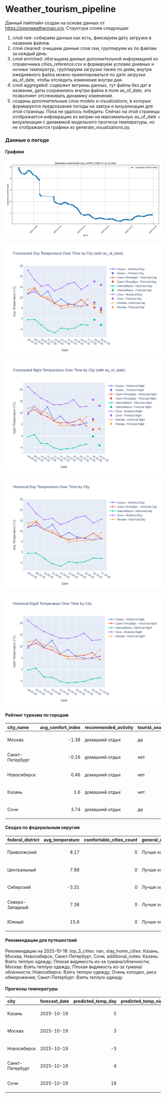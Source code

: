 # Weather_tourism_pipeline
Данный пайплайн создан на основе данных от https://openweathermap.org.
Структура слоев следующая:
  1) слой raw: 
  собираем данные как есть, фиксируем дату загрузки в названии файлов.
  2) слой cleaned:
  очищаем данные слоя raw, группируем их по файлам за каждый день.
  3) слой enriched:
  обогащаем данные дополнительной информацией из справочника cities_reference.csv и формируем условие дневных и ночных температур,
  группируем загрузки также по дням, внутри ежедневного файла можно ориентироваться по дате загрузки as_of_date, чтобы отследить изменения внутри дня.
  4) слой aggregated:
   содержит витрины данных, тут файлы без дат в названии, даты сохранились внутри файла в поле as_of_date, это позволняет отслеживать динамику изменений.
  6) созданы дополнительные слои models и visualizations, в которых формируется предсказания погоды на завтра и визуализации для этой страницы.
  Пока не удалось победить: Сейчас на этой страницы отображается инфомрацию из витрин на максимальную as_of_date + визуализации с динамикой модельного прогноза температуры, 
  но не отображаются графики из generate_visualizations.py.
<!-- WEATHER DATA START -->
### Данные о погоде

#### Графики
![Comfort Index Trend](data/visualizations/comfort_index_trend.png)

![Forecasted Day Temperature](data/visualizations/forecasted_day_temperature.png)

![Forecasted Night Temperature](data/visualizations/forecasted_night_temperature.png)

![Historical Day Temperature](data/visualizations/historical_day_temperature.png)

![Historical Night Temperature](data/visualizations/historical_night_temperature.png)

#### Рейтинг туризма по городам
| city_name       |   avg_comfort_index | recommended_activity   | tourist_season_match   | tourism_season   | tour_recommendation       | as_of_date          |
|:----------------|--------------------:|:-----------------------|:-----------------------|:-----------------|:--------------------------|:--------------------|
| Москва          |               -1.38 | домашний отдых         | да                     | Круглогодично    | домашний отдых в сезон    | 2025-10-18 22:33:00 |
| Санкт-Петербург |               -0.16 | домашний отдых         | нет                    | Май-Сентябрь     | домашний отдых вне сезона | 2025-10-18 22:33:00 |
| Новосибирск     |                0.46 | домашний отдых         | нет                    | Июнь-Август      | домашний отдых вне сезона | 2025-10-18 22:33:00 |
| Казань          |                1.6  | домашний отдых         | нет                    | Май-Сентябрь     | домашний отдых вне сезона | 2025-10-18 22:33:00 |
| Сочи            |                3.74 | домашний отдых         | да                     | Май-Октябрь      | домашний отдых в сезон    | 2025-10-18 22:33:00 |

#### Сводка по федеральным округам
| federal_district   |   avg_temperature |   comfortable_cities_count | general_recommendation   | as_of_date          |
|:-------------------|------------------:|---------------------------:|:-------------------------|:--------------------|
| Приволжский        |              8.17 |                          0 | Лучше остаться дома      | 2025-10-18 22:33:00 |
| Центральный        |              7.88 |                          0 | Лучше остаться дома      | 2025-10-18 22:33:00 |
| Сибирский          |             -3.31 |                          0 | Лучше остаться дома      | 2025-10-18 22:33:00 |
| Северо-Западный    |              7.36 |                          0 | Лучше остаться дома      | 2025-10-18 22:33:00 |
| Южный              |             15.6  |                          0 | Лучше остаться дома      | 2025-10-18 22:33:00 |

#### Рекомендации для путешествий
Рекомендации на 2025-10-18: top_3_cities: nan, stay_home_cities: Казань, Москва, Новосибирск, Санкт-Петербург, Сочи, additional_notes: Казань: Взять теплую одежду; Плохая видимость из-за тумана/облачности; Москва: Взять теплую одежду; Плохая видимость из-за тумана/облачности; Новосибирск: Взять теплую одежду; Очень холодно, риск обморожения; Санкт-Петербург: Взять теплую одежду

#### Прогнозы температуры
| city            | forecast_date   |   predicted_temp_day |   predicted_temp_night | model_type       | as_of_date          |
|:----------------|:----------------|---------------------:|-----------------------:|:-----------------|:--------------------|
| Казань          | 2025-10-19      |                    5 |                      3 | LinearRegression | 2025-10-18 22:33:32 |
| Москва          | 2025-10-19      |                    3 |                      3 | LinearRegression | 2025-10-18 22:33:32 |
| Новосибирск     | 2025-10-19      |                   -3 |                     -4 | LinearRegression | 2025-10-18 22:33:32 |
| Санкт-Петербург | 2025-10-19      |                    4 |                      3 | LinearRegression | 2025-10-18 22:33:32 |
| Сочи            | 2025-10-19      |                   16 |                     13 | LinearRegression | 2025-10-18 22:33:32 |


<!-- WEATHER DATA END -->
